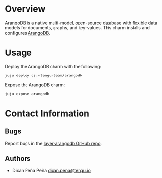 # Overview

ArangoDB is a native multi-model, open-source database with flexible
data models for documents, graphs, and key-values. This charm installs and 
configures [ArangoDB](https://arangodb.com/).

# Usage

Deploy the ArangoDB charm with the following:

```bash
juju deploy cs:~tengu-team/arangodb
```

Expose the ArangoDB charm:

```bash
juju expose arangodb
```

# Contact Information

## Bugs

Report bugs in the [layer-arangodb GitHub repo](https://github.com/tengu-team/layer-arangodb/issues).

## Authors

 - Dixan Peña Peña <dixan.pena@tengu.io>
